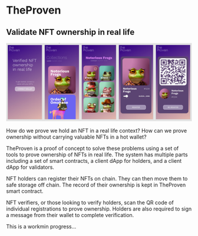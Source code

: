 # TheProven
## Validate NFT ownership in real life

![theProven](theproven_github.jpg)

How do we prove we hold an NFT in a real life context? How can we prove ownership without carrying valuable NFTs in a hot wallet?

TheProven is a proof of concept to solve these problems using a set of tools to prove ownership of NFTs in real life. The system has multiple parts including a set of smart contracts, a client dApp for holders, and a client dApp for validators.

NFT holders can register their NFTs on chain. They can then move them to safe storage off chain. The record of their ownership is kept in TheProven smart contract.

NFT verifiers, or those looking to verify holders, scan the QR code of individual registrations to prove ownership. Holders are also required to sign a message from their wallet to complete verification.

This is a workmin progress...